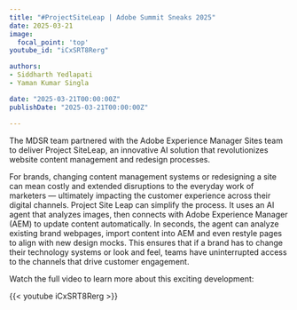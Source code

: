 ```yaml
---
title: "#ProjectSiteLeap | Adobe Summit Sneaks 2025"
date: 2025-03-21
image:
  focal_point: 'top'
youtube_id: "iCxSRT8Rerg"

authors:
- Siddharth Yedlapati
- Yaman Kumar Singla

date: "2025-03-21T00:00:00Z"
publishDate: "2025-03-21T00:00:00Z"

---
```


The MDSR team partnered with the Adobe Experience Manager Sites team to deliver Project SiteLeap, an innovative AI solution that revolutionizes website content management and redesign processes.

For brands, changing content management systems or redesigning a site can mean costly and extended disruptions to the everyday work of marketers — ultimately impacting the customer experience across their digital channels. Project Site Leap can simplify the process. It uses an AI agent that analyzes images, then connects with Adobe Experience Manager (AEM) to update content automatically. In seconds, the agent can analyze existing brand webpages, import content into AEM and even restyle pages to align with new design mocks. This ensures that if a brand has to change their technology systems or look and feel, teams have uninterrupted access to the channels that drive customer engagement.

Watch the full video to learn more about this exciting development:

{{< youtube iCxSRT8Rerg >}} 